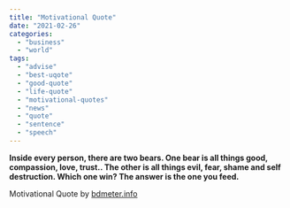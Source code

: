 ```yaml
---
title: "Motivational Quote"
date: "2021-02-26"
categories: 
  - "business"
  - "world"
tags: 
  - "advise"
  - "best-uqote"
  - "good-quote"
  - "life-quote"
  - "motivational-quotes"
  - "news"
  - "quote"
  - "sentence"
  - "speech"
---
```


**Inside every person, there are two bears. One bear is all things good, compassion, love, trust.. The other is all things evil, fear, shame and self destruction. Which one win? The answer is the one you feed.**

Motivational Quote by [bdmeter.info](https://bdmeter.info)

